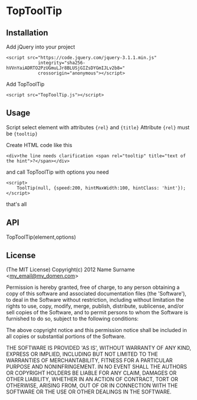 # TopToolTip

## Installation
Add jQuery into your project
```
<script src="https://code.jquery.com/jquery-3.1.1.min.js"
            integrity="sha256-hVVnYaiADRTO2PzUGmuLJr8BLUSjGIZsDYGmIJLv2b8="
            crossorigin="anonymous"></script>
```

Add TopToolTip
```
<script src="TopToolTip.js"></script>
```

## Usage
Script select element with attributes `{rel}` and `{title}`
Attribute `{rel}` must be `{tooltip}`

Create HTML code like this
```
<div>the line needs clarification <span rel="tooltip" title="text of the hint">?</span></div>
```
and call TopToolTip with options you need
```
<script>
    ToolTip(null, {speed:200, hintMaxWidth:100, hintClass: 'hint'});
</script>
```
that's all

## API

TopToolTip(element,options)

## License

  (The MIT License)
  Copyright(c) 2012 Name Surname &lt;my_email@my_domen.com&gt;
  
  Permission is hereby granted, free of charge, to any person obtaining
  a copy of this software and associated documentation files (the
  'Software'), to deal in the Software without restriction, including
  without limitation the rights to use, copy, modify, merge, publish,
  distribute, sublicense, and/or sell copies of the Software, and to
  permit persons to whom the Software is furnished to do so, subject to
  the following conditions:
  
  The above copyright notice and this permission notice shall be
  included in all copies or substantial portions of the Software.
  
  THE SOFTWARE IS PROVIDED 'AS IS', WITHOUT WARRANTY OF ANY KIND,
  EXPRESS OR IMPLIED, INCLUDING BUT NOT LIMITED TO THE WARRANTIES OF
  MERCHANTABILITY, FITNESS FOR A PARTICULAR PURPOSE AND NONINFRINGEMENT.
  IN NO EVENT SHALL THE AUTHORS OR COPYRIGHT HOLDERS BE LIABLE FOR ANY
  CLAIM, DAMAGES OR OTHER LIABILITY, WHETHER IN AN ACTION OF CONTRACT,
  TORT OR OTHERWISE, ARISING FROM, OUT OF OR IN CONNECTION WITH THE
  SOFTWARE OR THE USE OR OTHER DEALINGS IN THE SOFTWARE.
